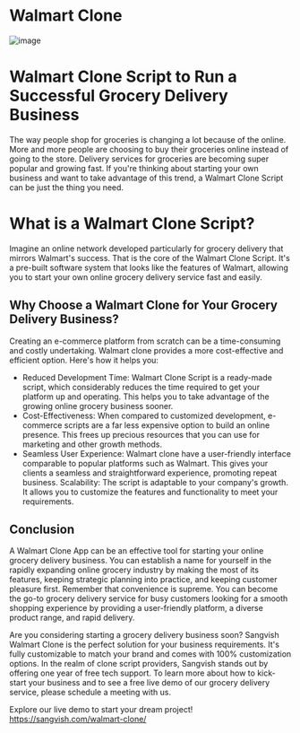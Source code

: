 # Walmart Clone

![image](https://github.com/skashyap9934/walmart/assets/119413052/ad0b9e2d-fbaf-48a4-af58-e6d543aacc1b)

<h1>Walmart Clone Script to Run a Successful Grocery Delivery Business</h1>

The way people shop for groceries is changing a lot because of the online. More and more people are choosing to buy their groceries online instead of going to the store. Delivery services for groceries are becoming super popular and growing fast. If you're thinking about starting your own business and want to take advantage of this trend, a Walmart Clone Script can be just the thing you need.

<h1>What is a Walmart Clone Script?</h1>

Imagine an online network developed particularly for grocery delivery that mirrors Walmart's success. That is the core of the Walmart Clone Script. It's a pre-built software system that looks like the features of Walmart, allowing you to start your own online grocery delivery service fast and easily.

<h2>Why Choose a Walmart Clone for Your Grocery Delivery Business?</h2>

Creating an e-commerce platform from scratch can be a time-consuming and costly undertaking. Walmart clone provides a more cost-effective and efficient option. Here's how it helps you:

* Reduced Development Time: Walmart Clone Script is a ready-made script, which considerably reduces the time required to get your platform up and operating. This helps you to take advantage of the growing online grocery business sooner.
* Cost-Effectiveness: When compared to customized development, e-commerce scripts are a far less expensive option to build an online presence. This frees up precious resources that you can use for marketing and other growth methods.
* Seamless User Experience: Walmart clone have a user-friendly interface comparable to popular platforms such as Walmart. This gives your clients a seamless and straightforward experience, promoting repeat business.
Scalability: The script is adaptable to your company's growth. It allows you to customize the features and functionality to meet your requirements.

<h2>Conclusion</h2>
A Walmart Clone App can be an effective tool for starting your online grocery delivery business. You can establish a name for yourself in the rapidly expanding online grocery industry by making the most of its features, keeping strategic planning into practice, and keeping customer pleasure first. Remember that convenience is supreme. You can become the go-to grocery delivery service for busy customers looking for a smooth shopping experience by providing a user-friendly platform, a diverse product range, and rapid delivery.

Are you considering starting a grocery delivery business soon? Sangvish Walmart Clone is the perfect solution for your business requirements. It's fully customizable to match your brand and comes with 100% customization options. In the realm of clone script providers, Sangvish stands out by offering one year of free tech support. To learn more about how to kick-start your business and to see a free live demo of our grocery delivery service, please schedule a meeting with us.

Explore our live demo to start your dream project! https://sangvish.com/walmart-clone/
